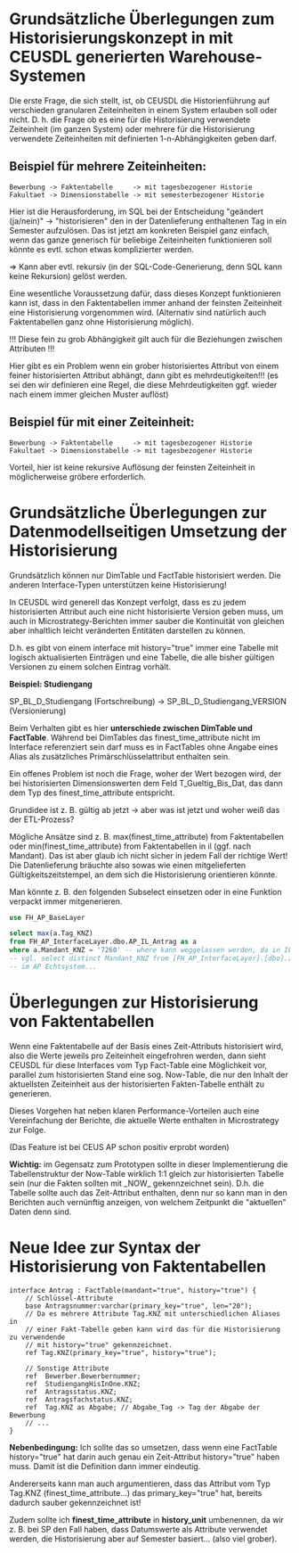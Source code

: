 Grundsätzliche Überlegungen zum Historisierungskonzept in mit CEUSDL generierten Warehouse-Systemen
===================================================================================================

Die erste Frage, die sich stellt, ist, ob CEUSDL die Historienführung auf verschieden granularen
Zeiteinheiten in einem System erlauben soll oder nicht. D. h. die Frage ob es eine für die Historisierung
verwendete Zeiteinheit (im ganzen System) oder mehrere für die Historisierung verwendete
Zeiteinheiten mit definierten 1-n-Abhängigkeiten geben darf.

Beispiel für mehrere Zeiteinheiten:
-----------------------------------

```
Bewerbung -> Faktentabelle     -> mit tagesbezogener Historie
Fakultaet -> Dimensionstabelle -> mit semesterbezogener Historie
```

Hier ist die Herausforderung, im SQL bei der Entscheidung "geändert (ja/nein)" -> "historisieren"
den in der Datenlieferung enthaltenen Tag in ein Semester aufzulösen. Das ist jetzt am
konkreten Beispiel ganz einfach, wenn das ganze generisch für beliebige Zeiteinheiten
funktionieren soll könnte es evtl. schon etwas komplizierter werden.

=> Kann aber evtl. rekursiv (in der SQL-Code-Generierung, denn SQL kann keine Rekursion) gelöst werden.

Eine wesentliche Voraussetzung dafür, dass dieses Konzept funktionieren kann ist, dass in den Faktentabellen
immer anhand der feinsten Zeiteinheit eine Historisierung vorgenommen wird. (Alternativ sind natürlich
auch Faktentabellen ganz ohne Historisierung möglich). 

!!! Diese fein zu grob Abhängigkeit gilt auch für die Beziehungen zwischen Attributen !!!

Hier gibt es ein Problem wenn ein grober historisiertes Attribut von einem feiner historisierten
Attribut abhängt, dann gibt es mehrdeutigkeiten!!! (es sei den wir definieren eine Regel, die
diese Mehrdeutigkeiten ggf. wieder nach einem immer gleichen Muster auflöst)

Beispiel für mit einer Zeiteinheit:
-----------------------------------

```
Bewerbung -> Faktentabelle     -> mit tagesbezogener Historie
Fakultaet -> Dimensionstabelle -> mit tagesbezogener Historie
```

Vorteil, hier ist keine rekursive Auflösung der feinsten Zeiteinheit
in möglicherweise gröbere erforderlich.

Grundsätzliche Überlegungen zur Datenmodellseitigen Umsetzung der Historisierung
================================================================================

Grundsätzlich können nur DimTable und FactTable historisiert werden. Die anderen Interface-Typen
unterstützen keine Historisierung!

In CEUSDL wird generell das Konzept verfolgt, dass es zu jedem historisierten Attribut
auch eine nicht historisierte Version geben muss, um auch in Microstrategy-Berichten
immer sauber die Kontinuität von gleichen aber inhaltlich leicht veränderten Entitäten
darstellen zu können.

D.h. es gibt von einem interface mit history="true" immer eine Tabelle
mit logisch aktualisierten Einträgen und eine Tabelle, die alle bisher gültigen Versionen
zu einem solchen Eintrag vorhält.

__Beispiel: Studiengang__

SP\_BL\_D\_Studiengang (Fortschreibung) -> SP\_BL\_D\_Studiengang_VERSION (Versionierung)

Beim Verhalten gibt es hier __unterschiede zwischen DimTable und FactTable__. Während bei DimTables
das finest\_time\_attribute nicht im Interface referenziert sein darf muss es in FactTables
ohne Angabe eines Alias als zusätzliches Primärschlüsselattribut enthalten sein.

Ein offenes Problem ist noch die Frage, woher der Wert bezogen wird, der bei historisierten Dimensionswerten dem Feld T_Gueltig_Bis_Dat, das dann dem Typ des finest_time_attribute entspricht.

Grundidee ist z. B. gültig ab jetzt -> aber was ist jetzt und woher weiß das der ETL-Prozess?

Mögliche Ansätze sind z. B. max(finest_time_attribute) from Faktentabellen oder
min(finest_time_attribute) from Faktentabellen in il (ggf. nach Mandant). Das ist aber glaub ich nicht sicher in jedem Fall der richtige Wert! Die Datenlieferung bräuchte also sowas wie einen mitgelieferten Gültigkeitszeitstempel, an dem sich die Historisierung orientieren könnte.

Man könnte z. B. den folgenden Subselect einsetzen oder in eine Funktion verpackt immer mitgenerieren.

```sql
use FH_AP_BaseLayer

select max(a.Tag_KNZ) 
from FH_AP_InterfaceLayer.dbo.AP_IL_Antrag as a
where a.Mandant_KNZ = '7260' -- where kann weggelassen werden, da in IL sowieso nur die Daten der aktuell zu ladenden HS sind! 
-- vgl. select distinct Mandant_KNZ from [FH_AP_InterfaceLayer].[dbo].[AP_IL_Antrag]
-- im AP Echtsystem...
``` 

Überlegungen zur Historisierung von Faktentabellen
==================================================

Wenn eine Faktentabelle auf der Basis eines Zeit-Attributs historisiert wird, also die Werte
jeweils pro Zeiteinheit eingefrohren werden, dann sieht CEUSDL für diese Interfaces vom Typ
Fact-Table eine Möglichkeit vor, parallel zum historisierten Stand eine sog. Now-Table, die
nur den Inhalt der aktuellsten Zeiteinheit aus der historisierten Fakten-Tabelle enthält zu
generieren.

Dieses Vorgehen hat neben klaren Performance-Vorteilen auch eine Vereinfachung der Berichte,
die aktuelle Werte enthalten in Microstrategy zur Folge.

(Das Feature ist bei CEUS AP schon positiv erprobt worden)

__Wichtig:__ im Gegensatz zum Prototypen sollte in dieser Implementierung die Tabellenstruktur
der Now-Table wirklich 1:1 gleich zur historisierten Tabelle sein (nur die Fakten sollten mit \_NOW\_ gekennzeichnet sein). 
D.h. die Tabelle sollte auch das Zeit-Attribut enthalten, denn nur so kann man in den
Berichten auch vernünftig anzeigen, von welchem Zeitpunkt die "aktuellen" Daten denn sind.

Neue Idee zur Syntax der Historisierung von Faktentabellen
==========================================================

```
interface Antrag : FactTable(mandant="true", history="true") {
    // Schlüssel-Attribute
    base Antragsnummer:varchar(primary_key="true", len="20");
    // Da es mehrere Attribute Tag.KNZ mit unterschiedlichen Aliases in
    // einer Fakt-Tabelle geben kann wird das für die Historisierung zu verwendende
    // mit history="true" gekennzeichnet.
    ref Tag.KNZ(primary_key="true", history="true"); 

    // Sonstige Attribute
    ref  Bewerber.Bewerbernummer;
    ref  StudiengangHisInOne.KNZ;
    ref  Antragsstatus.KNZ;
    ref  Antragsfachstatus.KNZ;
    ref  Tag.KNZ as Abgabe; // Abgabe_Tag -> Tag der Abgabe der Bewerbung
    // ...
}
```

__Nebenbedingung:__ Ich sollte das so umsetzen, dass wenn eine FactTable history="true" hat darin
auch genau ein Zeit-Attribut history="true" haben muss. Damit ist die Definition dann immer eindeutig.

Andererseits kann man auch argumentieren, dass das Attribut vom Typ Tag.KNZ (finest_time_attribute...)
das primary_key="true" hat, bereits dadurch sauber gekennzeichnet ist!

Zudem sollte ich __finest_time_attribute__ in __history_unit__ umbenennen, da wir z. B. bei SP den Fall haben,
dass Datumswerte als Attribute verwendet werden, die Historisierung aber auf Semester basiert... (also
viel grober).